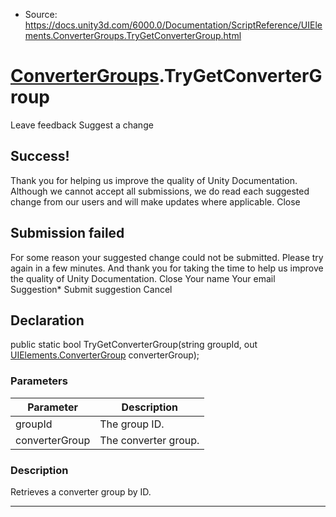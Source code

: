 * Source: https://docs.unity3d.com/6000.0/Documentation/ScriptReference/UIElements.ConverterGroups.TryGetConverterGroup.html

#  [ConverterGroups](https://docs.unity3d.com/6000.0/Documentation/ScriptReference/UIElements.ConverterGroups.html).TryGetConverterGroup
Leave feedback
Suggest a change
## Success!
Thank you for helping us improve the quality of Unity Documentation. Although we cannot accept all submissions, we do read each suggested change from our users and will make updates where applicable.
Close
## Submission failed
For some reason your suggested change could not be submitted. Please <a>try again</a> in a few minutes. And thank you for taking the time to help us improve the quality of Unity Documentation.
Close
Your name Your email Suggestion* Submit suggestion
Cancel
## Declaration
public static bool TryGetConverterGroup(string groupId, out [UIElements.ConverterGroup](https://docs.unity3d.com/6000.0/Documentation/ScriptReference/UIElements.ConverterGroup.html) converterGroup); 
### Parameters
Parameter | Description  
---|---  
groupId | The group ID.  
converterGroup | The converter group.  
### Description
Retrieves a converter group by ID. 
* * *
